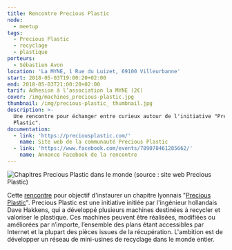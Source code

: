 ```yaml
---
title: Rencontre Precious Plastic
node:
  - meetup
tags:
  - Precious Plastic
  - recyclage
  - plastique
porteurs:
  - Sébastien Avon
location: 'La MYNE, 1 Rue du Luizet, 69100 Villeurbanne'
start: 2018-05-03T19:00:20+02:00
end: 2018-05-03T21:00:20+02:00
tarif: Adhesion à l’association la MYNE (2€)
cover: /img/machines_precious-plastic.jpg
thumbnail: /img/precious-plastic_ thumbnail.jpg
description: >-
  Une rencontre pour échanger entre curieux autour de l'initiative "Precious
  Plastic".
documentation:
  - link: 'https://preciousplastic.com/'
    name: Site web de la communauté Precious Plastic
  - link: 'https://www.facebook.com/events/789078461285662/'
    name: Annonce Facebook de la rencontre
---
```

![Chapitres Precious Plastic dans le monde (source : site web Precious Plastic)](/img/precious-plastic-community.jpeg)

Cette [rencontre](https://www.facebook.com/events/789078461285662/) pour objectif d'instaurer un chapitre lyonnais "[Precious Plastic](https://preciousplastic.com/)".  Precious Plastic est une initiative initiée par l'ingénieur hollandais Dave Hakkens, qui a développé plusieurs machines destinées à recycler et valoriser le plastique. Ces machines peuvent être réalisées, modifiées ou améliorées par n’importe, l’ensemble des plans étant accessibles par Internet et la plupart des pièces issues de la récupération. L'ambition est de développer un réseau de mini-usines de recyclage dans le monde entier.
